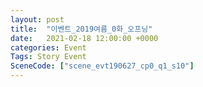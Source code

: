 ```yaml
---
layout: post
title:  "이벤트_2019여름_0화_오프닝"
date:   2021-02-18 12:00:00 +0000
categories: Event
Tags: Story Event
SceneCode: ["scene_evt190627_cp0_q1_s10"]
---
```

